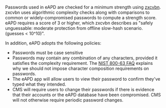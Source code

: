 Passwords used in eAPD are checked for a minimum strength using [zxcvbn](https://github.com/dropbox/zxcvbn).  zxcvbn uses algorithmic complexity checks along with comparisons to common or widely-compromised passwords to compute a strength score.  eAPD requires a score of 3 or higher, which zxcvbn describes as "safely unguessable: moderate protection from offline slow-hash scenario. (guesses < 10^10)".

In addition, eAPD adopts the following policies:

- Passwords must be case sensitive
- Passwords may contain any combination of any characters, provided it satisfies the complexity requirement.  The [NIST 800-63 FAQ](https://pages.nist.gov/800-63-FAQ/#q-b6) explains why we should not impose character composition requirements on passwords.
- The eAPD app will allow users to view their password to confirm they've typed what they intended.
- CMS will require users to change their passwords if there is evidence that their accounts or the eAPD database have been compromised.  CMS will not otherwise require periodic password changes.